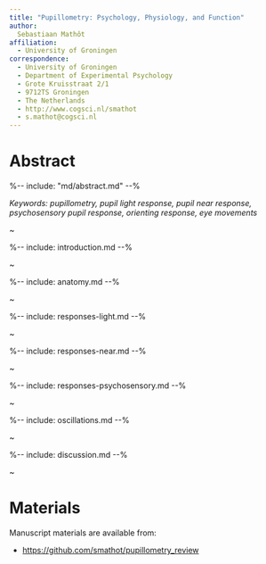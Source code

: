 ```yaml
---
title: "Pupillometry: Psychology, Physiology, and Function"
author:
  Sebastiaan Mathôt
affiliation:
  - University of Groningen
correspondence:
  - University of Groningen
  - Department of Experimental Psychology
  - Grote Kruisstraat 2/1
  - 9712TS Groningen
  - The Netherlands
  - http://www.cogsci.nl/smathot
  - s.mathot@cogsci.nl
---
```



# Abstract


%-- include: "md/abstract.md" --%

*Keywords: pupillometry, pupil light response, pupil near response, psychosensory pupil response, orienting response, eye movements*

~

%-- include: introduction.md --%

~

%-- include: anatomy.md --%

~

%-- include: responses-light.md --%

~

%-- include: responses-near.md --%

~

%-- include: responses-psychosensory.md --%

~

%-- include: oscillations.md --%

~

%-- include: discussion.md --%

~

# Materials

Manuscript materials are available from:

- <https://github.com/smathot/pupillometry_review>
